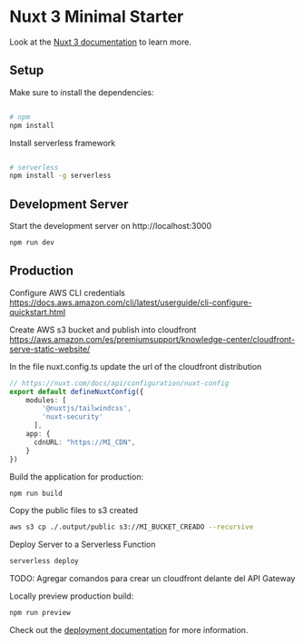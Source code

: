 # Nuxt 3 Minimal Starter

Look at the [Nuxt 3 documentation](https://nuxt.com/docs/getting-started/introduction) to learn more.

## Setup

Make sure to install the dependencies:

```bash

# npm
npm install

```

Install serverless framework 

```bash

# serverless
npm install -g serverless

```




## Development Server

Start the development server on http://localhost:3000

```bash
npm run dev
```

## Production

Configure AWS CLI credentials https://docs.aws.amazon.com/cli/latest/userguide/cli-configure-quickstart.html

Create AWS s3 bucket and publish into cloudfront https://aws.amazon.com/es/premiumsupport/knowledge-center/cloudfront-serve-static-website/

In the file nuxt.config.ts update the url of the cloudfront distribution 

```nuxt.config.ts
// https://nuxt.com/docs/api/configuration/nuxt-config
export default defineNuxtConfig({
    modules: [
        '@nuxtjs/tailwindcss',
        'nuxt-security'
      ],
    app: {
      cdnURL: "https://MI_CDN",
    }
})
```


Build the application for production:

```bash
npm run build
```

Copy the public files to s3 created

```bash
aws s3 cp ./.output/public s3://MI_BUCKET_CREADO --recursive 
```

Deploy Server to a Serverless Function 

```bash
serverless deploy      
```

TODO: Agregar comandos para crear un cloudfront delante del API Gateway 



Locally preview production build:

```bash
npm run preview
```

Check out the [deployment documentation](https://nuxt.com/docs/getting-started/deployment) for more information.
